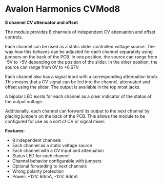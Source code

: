 # Avalon Harmonics CVMod8

**8 channel CV attenuator and offset**

The module provides 8 channels of independent CV attenuation and offset controls.

Each channel can be used as a static slider controlled voltage source. The way how this behaves can be adjusted for each channel separately using jumpers on the back of the PCB. In one position, the source can range from -5V to +5V depending on the position of the slider. In the other position, the source can range from 0V to +6.67V.

Each channel also has a signal input with a corresponding attenuation knob. This means that a CV signal can be fed into the channel, attenuated and offset using the slider. The output is available in the top most jacks.

A bipolar LED exists for each channel as a clear indicator of the status of the output voltage.

Additionally, each channel can forward its output to the next channel by placing jumpers on the back of the PCB. This allows the module to be configured for use as a sort of CV or signal mixer.

**Features:**

* 8 independent channels
* Each channel as a static voltage source
* Each channel with a CV input and attenuation
* Status LED for each channel
* Channel behavior configurable with jumpers
* Optional forwarding to next channels
* Wrong polarity protection
* Power: +12V: 60mA, -12V: 60mA